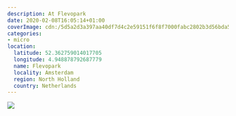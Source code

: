 ```yaml
---
description: At Flevopark
date: 2020-02-08T16:05:14+01:00
coverImage: cdn:/5d5a2d3a397aa40df7d4c2e59151f6f8f7000fabc2802b3d56bda5951ba309ea
categories:
- micro
location:
  latitude: 52.362759014017705
  longitude: 4.948878792687779
  name: Flevopark
  locality: Amsterdam
  region: North Holland
  country: Netherlands
---
```


![](cdn:/5d5a2d3a397aa40df7d4c2e59151f6f8f7000fabc2802b3d56bda5951ba309ea?class=fw)
